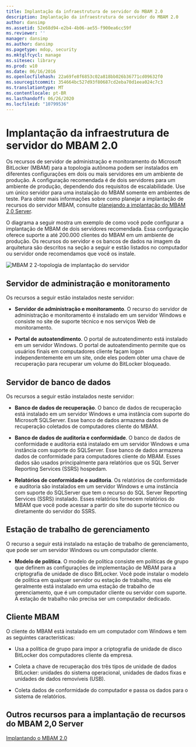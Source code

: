 ```yaml
---
title: Implantação da infraestrutura de servidor do MBAM 2.0
description: Implantação da infraestrutura de servidor do MBAM 2.0
author: dansimp
ms.assetid: 52e68d94-e2b4-4b06-ae55-f900ea6cc59f
ms.reviewer: ''
manager: dansimp
ms.author: dansimp
ms.pagetype: mdop, security
ms.mktglfcycl: manage
ms.sitesec: library
ms.prod: w10
ms.date: 06/16/2016
ms.openlocfilehash: 22a69fe8f6853c02a818bb026b36771cd09632f0
ms.sourcegitcommit: 354664bc527d93f80687cd2eba70d1eea024c7c3
ms.translationtype: MT
ms.contentlocale: pt-BR
ms.lasthandoff: 06/26/2020
ms.locfileid: "10799536"
---
```

# Implantação da infraestrutura de servidor do MBAM 2.0


Os recursos de servidor de administração e monitoramento do Microsoft BitLocker (MBAM) para a topologia autônoma podem ser instalados em diferentes configurações em dois ou mais servidores em um ambiente de produção. A configuração recomendada é de dois servidores para um ambiente de produção, dependendo dos requisitos de escalabilidade. Use um único servidor para uma instalação do MBAM somente em ambientes de teste. Para obter mais informações sobre como planejar a implantação de recursos do servidor MBAM, consulte [planejando a implantação do MBAM 2,0 Server](planning-for-mbam-20-server-deployment-mbam-2.md).

O diagrama a seguir mostra um exemplo de como você pode configurar a implantação de MBAM de dois servidores recomendada. Essa configuração oferece suporte a até 200.000 clientes do MBAM em um ambiente de produção. Os recursos do servidor e os bancos de dados na imagem da arquitetura são descritos na seção a seguir e estão listados no computador ou servidor onde recomendamos que você os instale.

![MBAM 2 2-topologia de implantação do servidor](images/mbam2-3-servers.gif)

## Servidor de administração e monitoramento


Os recursos a seguir estão instalados neste servidor:

-   **Servidor de administração e monitoramento**. O recurso do servidor de administração e monitoramento é instalado em um servidor Windows e consiste no site de suporte técnico e nos serviços Web de monitoramento.

-   **Portal de autoatendimento**. O portal de autoatendimento está instalado em um servidor Windows. O portal de autoatendimento permite que os usuários finais em computadores cliente façam logon independentemente em um site, onde eles podem obter uma chave de recuperação para recuperar um volume do BitLocker bloqueado.

## Servidor de banco de dados


Os recursos a seguir estão instalados neste servidor:

-   **Banco de dados de recuperação**. O banco de dados de recuperação está instalado em um servidor Windows e uma instância com suporte do Microsoft SQLServer. Esse banco de dados armazena dados de recuperação coletados de computadores cliente do MBAM.

-   **Banco de dados de auditoria e conformidade**. O banco de dados de conformidade e auditoria está instalado em um servidor Windows e uma instância com suporte do SQLServer. Esse banco de dados armazena dados de conformidade para computadores cliente do MBAM. Esses dados são usados principalmente para relatórios que os SQL Server Reporting Services (SSRS) hospedam.

-   **Relatórios de conformidade e auditoria**. Os relatórios de conformidade e auditoria são instalados em um servidor Windows e uma instância com suporte do SQLServer que tem o recurso do SQL Server Reporting Services (SSRS) instalado. Esses relatórios fornecem relatórios do MBAM que você pode acessar a partir do site do suporte técnico ou diretamente do servidor do SSRS.

## Estação de trabalho de gerenciamento


O recurso a seguir está instalado na estação de trabalho de gerenciamento, que pode ser um servidor Windows ou um computador cliente.

-   **Modelo de política**. O modelo de política consiste em políticas de grupo que definem as configurações de implementação de MBAM para a criptografia de unidade de disco BitLocker. Você pode instalar o modelo de política em qualquer servidor ou estação de trabalho, mas ele geralmente está instalado em uma estação de trabalho de gerenciamento, que é um computador cliente ou servidor com suporte. A estação de trabalho não precisa ser um computador dedicado.

## <a href="" id="---------mbam-client"></a> Cliente MBAM


O cliente do MBAM está instalado em um computador com Windows e tem as seguintes características:

-   Usa a política de grupo para impor a criptografia de unidade de disco BitLocker dos computadores cliente da empresa.

-   Coleta a chave de recuperação dos três tipos de unidade de dados BitLocker: unidades do sistema operacional, unidades de dados fixas e unidades de dados removíveis (USB).

-   Coleta dados de conformidade do computador e passa os dados para o sistema de relatórios.

## Outros recursos para a implantação de recursos do MBAM 2,0 Server


[Implantando o MBAM 2.0](deploying-mbam-20-mbam-2.md)

 

 





